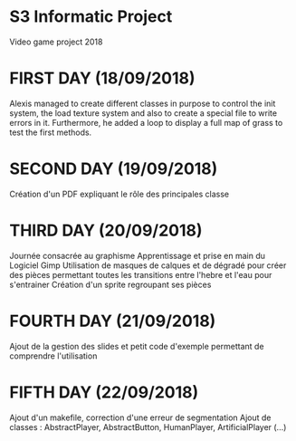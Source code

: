 # S3 Informatic Project
Video game project 2018

# FIRST DAY (18/09/2018)
Alexis managed to create different classes in purpose to control the init system, the load texture system and also to create a special file to write errors in it. Furthermore, he added a loop to display a full map of grass to test the first methods.

# SECOND DAY (19/09/2018)
Création d'un PDF expliquant le rôle des principales classe

# THIRD DAY (20/09/2018)
Journée consacrée au graphisme
Apprentissage et prise en main du Logiciel Gimp
Utilisation de masques de calques et de dégradé pour créer des pièces permettant toutes les transitions entre l'hebre et l'eau pour s'entrainer
Création d'un sprite regroupant ses pièces

# FOURTH DAY (21/09/2018)
Ajout de la gestion des slides et petit code d'exemple permettant de comprendre l'utilisation

# FIFTH DAY (22/09/2018)
Ajout d'un makefile, correction d'une erreur de segmentation
Ajout de classes : AbstractPlayer, AbstractButton, HumanPlayer, ArtificialPlayer (...)
